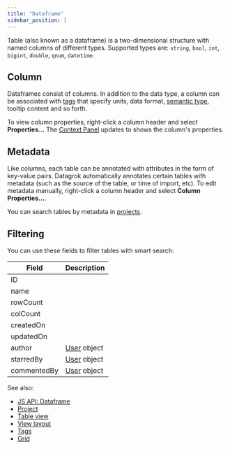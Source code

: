 ```yaml
---
title: "Dataframe"
sidebar_position: 1
---
```


Table (also known as a dataframe) is a two-dimensional structure with named columns of different types. Supported types
are: `string`, `bool`, `int`, `bigint`, `double`, `qnum`, `datetime`.

## Column

Dataframes consist of columns. In addition to the data type, a column can be
associated with [tags](../../govern/catalog/tags.md) that specify units, data
format, [semantic type](../../govern/catalog/semantic-types.md), tooltip content
and so forth. 

To view column properties, right-click a column header and select
**Properties...** The [Context Panel](../navigation/panels/panels.md#context-panel) updates to shows the column's properties.

## Metadata

Like columns, each table can be annotated with attributes in the form of
key-value pairs. Datagrok automatically annotates certain tables with metadata
(such as the source of the table, or time of import, etc). To edit metadata
manually, right-click a column header and select
**Column Properties...**.

<!--TODO: revise when this feature (manually add metadata) is updated. Possibly merge Column Properties and Properties context menu options -->

You can search tables by metadata in [projects](project/project.md).

## Filtering

You can use these fields to filter tables with smart search:

| Field       | Description                      |
|-------------|----------------------------------|
| ID          |                                  |
| name        |                                  |
| rowCount    |                                  |
| colCount    |                                  |
| createdOn   |                                  |
| updatedOn   |                                  |
| author      | [User](../../govern/user.md) object |
| starredBy   | [User](../../govern/user.md) object |
| commentedBy | [User](../../govern/user.md) object |

See also:

* [JS API: Dataframe](https://datagrok.ai/js-api/classes/dg.DataFrame)
* [Project](project/project.md)
* [Table view](../navigation/views/table-view.md)
* [View layout](../../visualize/view-layout.md)
* [Tags](../../govern/catalog/tags.md)
* [Grid](../../visualize/viewers/grid.md)
